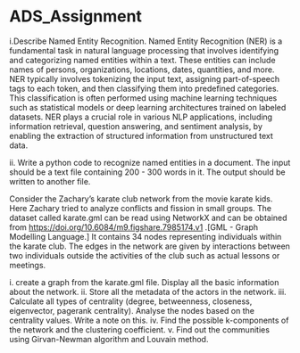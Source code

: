 # ADS_Assignment

i.Describe Named Entity Recognition. 
Named Entity Recognition (NER) is a fundamental task in natural language processing that involves identifying and categorizing named entities within a text. These entities can include names of persons, organizations, locations, dates, quantities, and more. NER typically involves tokenizing the input text, assigning part-of-speech tags to each token, and then classifying them into predefined categories. This classification is often performed using machine learning techniques such as statistical models or deep learning architectures trained on labeled datasets. NER plays a crucial role in various NLP applications, including information retrieval, question answering, and sentiment analysis, by enabling the extraction of structured information from unstructured text data.

ii. Write a python code to recognize named entities in a document. The input should be a text file containing 200 - 300 words in it. The output should be written to another file. 


Consider the 	Zachary’s karate club network from the movie karate kids. Here Zachary tried to analyze conflicts and fission in small groups. The dataset called karate.gml 	can be read using NetworkX and can be obtained from https://doi.org/10.6084/m9.figshare.7985174.v1 .[GML - Graph Modelling Language.]  It contains 34 nodes representing individuals within the karate club. The edges in the network are given by interactions between two individuals outside the activities of the club such as actual lessons or meetings. 
		 	 	 		
i. create a graph from the 	karate.gml file. Display all the basic information about the network.
ii. Store all the metadata of the actors in the network.
iii. Calculate all types of centrality (degree, betweenness, closeness, eigenvector, pagerank centrality). Analyse the nodes based on the centrality values. Write a note on this. 
iv. Find the possible k-components of the network and the clustering coefficient.
v. Find out the communities using Girvan-Newman algorithm and Louvain method. 
